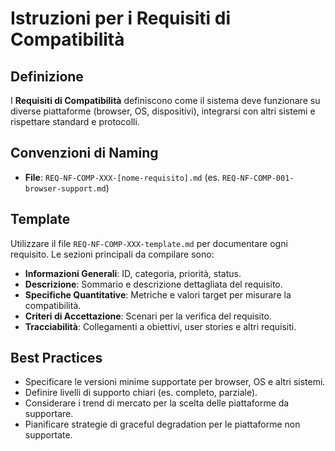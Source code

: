 # Istruzioni per i Requisiti di Compatibilità

## Definizione

I **Requisiti di Compatibilità** definiscono come il sistema deve funzionare su diverse piattaforme (browser, OS, dispositivi), integrarsi con altri sistemi e rispettare standard e protocolli.

## Convenzioni di Naming

- **File**: `REQ-NF-COMP-XXX-[nome-requisito].md` (es. `REQ-NF-COMP-001-browser-support.md`)

## Template

Utilizzare il file `REQ-NF-COMP-XXX-template.md` per documentare ogni requisito. Le sezioni principali da compilare sono:

- **Informazioni Generali**: ID, categoria, priorità, status.
- **Descrizione**: Sommario e descrizione dettagliata del requisito.
- **Specifiche Quantitative**: Metriche e valori target per misurare la compatibilità.
- **Criteri di Accettazione**: Scenari per la verifica del requisito.
- **Tracciabilità**: Collegamenti a obiettivi, user stories e altri requisiti.

## Best Practices

- Specificare le versioni minime supportate per browser, OS e altri sistemi.
- Definire livelli di supporto chiari (es. completo, parziale).
- Considerare i trend di mercato per la scelta delle piattaforme da supportare.
- Pianificare strategie di graceful degradation per le piattaforme non supportate.
